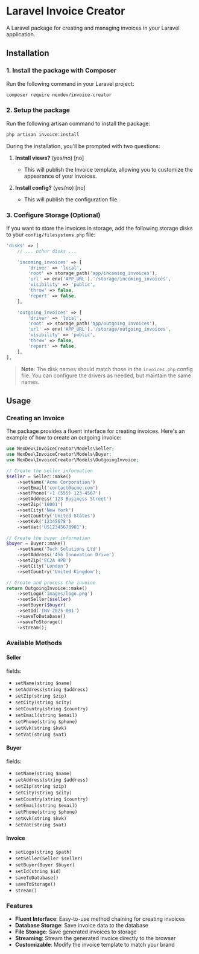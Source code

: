 # Laravel Invoice Creator

A Laravel package for creating and managing invoices in your Laravel application.

## Installation

### 1. Install the package with Composer

Run the following command in your Laravel project:

```bash
composer require nexdev/invoice-creator
```

### 2. Setup the package

Run the following artisan command to install the package:

```bash
php artisan invoice:install
```

During the installation, you'll be prompted with two questions:

1. **Install views?** (yes/no) [no]
   - This will publish the Invoice template, allowing you to customize the appearance of your invoices.

2. **Install config?** (yes/no) [no]
   - This will publish the configuration file.

### 3. Configure Storage (Optional)

If you want to store the invoices in storage, add the following storage disks to your `config/filesystems.php` file:

```php
'disks' => [
    // ... other disks ...

    'incoming_invoices' => [
        'driver' => 'local',
        'root' => storage_path('app/incoming_invoices'),
        'url' => env('APP_URL').'/storage/incoming_invoices',
        'visibility' => 'public',
        'throw' => false,
        'report' => false,
    ],

    'outgoing_invoices' => [
        'driver' => 'local',
        'root' => storage_path('app/outgoing_invoices'),
        'url' => env('APP_URL').'/storage/outgoing_invoices',
        'visibility' => 'public',
        'throw' => false,
        'report' => false,
    ],
],
```

> **Note**: The disk names should match those in the `invoices.php` config file. You can configure the drivers as needed, but maintain the same names.

## Usage

### Creating an Invoice

The package provides a fluent interface for creating invoices. Here's an example of how to create an outgoing invoice:

```php
use NexDev\InvoiceCreator\Models\Seller;
use NexDev\InvoiceCreator\Models\Buyer;
use NexDev\InvoiceCreator\Models\OutgoingInvoice;

// Create the seller information
$seller = Seller::make()
    ->setName('Acme Corporation')
    ->setEmail('contact@acme.com')
    ->setPhone('+1 (555) 123-4567')
    ->setAddress('123 Business Street')
    ->setZip('10001')
    ->setCity('New York')
    ->setCountry('United States')
    ->setKvk('12345678')
    ->setVat('US12345678901');

// Create the buyer information
$buyer = Buyer::make()
    ->setName('Tech Solutions Ltd')
    ->setAddress('456 Innovation Drive')
    ->setZip('EC2A 4PB')
    ->setCity('London')
    ->setCountry('United Kingdom');

// Create and process the invoice
return OutgoingInvoice::make()
    ->setLogo('images/logo.png')
    ->setSeller($seller)
    ->setBuyer($buyer)
    ->setId('INV-2025-001')
    ->saveToDatabase()
    ->saveToStorage()
    ->stream();
```

### Available Methods

#### Seller
fields:
- `setName(string $name)`
- `setAddress(string $address)`
- `setZip(string $zip)`
- `setCity(string $city)`
- `setCountry(string $country)`
- `setEmail(string $email)`
- `setPhone(string $phone)`
- `setKvk(string $kvk)`
- `setVat(string $vat)`

#### Buyer
fields:
- `setName(string $name)`
- `setAddress(string $address)`
- `setZip(string $zip)`
- `setCity(string $city)`
- `setCountry(string $country)`
- `setEmail(string $email)`
- `setPhone(string $phone)`
- `setKvk(string $kvk)`
- `setVat(string $vat)`

#### Invoice
- `setLogo(string $path)`
- `setSeller(Seller $seller)`
- `setBuyer(Buyer $buyer)`
- `setId(string $id)`
- `saveToDatabase()`
- `saveToStorage()`
- `stream()`

### Features

- **Fluent Interface**: Easy-to-use method chaining for creating invoices
- **Database Storage**: Save invoice data to the database
- **File Storage**: Save generated invoices to storage
- **Streaming**: Stream the generated invoice directly to the browser
- **Customizable**: Modify the invoice template to match your brand
